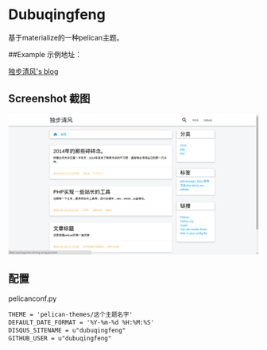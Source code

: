 # Dubuqingfeng #

基于materialize的一种pelican主题。

##Example 示例地址：

[独步清风's blog](http://dbqf.xyz)

## Screenshot 截图 ##

![screenshot](pictures/snapshot.png)

## 配置 ##

pelicanconf.py

```
THEME = 'pelican-themes/这个主题名字'
DEFAULT_DATE_FORMAT = '%Y-%m-%d %H:%M:%S'
DISQUS_SITENAME = u"dubuqingfeng"
GITHUB_USER = u"dubuqingfeng"
```